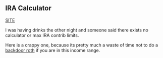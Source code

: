 ## IRA Calculator 

[SITE](https://dtmirizzi.github.io/ira-cal/)

I was having drinks the other night and someone said there exists no calculator or max IRA contrib limits. 

Here is a crappy one, because its pretty much a waste of time not to do a [backdoor roth](https://www.investopedia.com/how-to-set-up-a-backdoor-roth-ira-4584775) if you are in this income range. 
